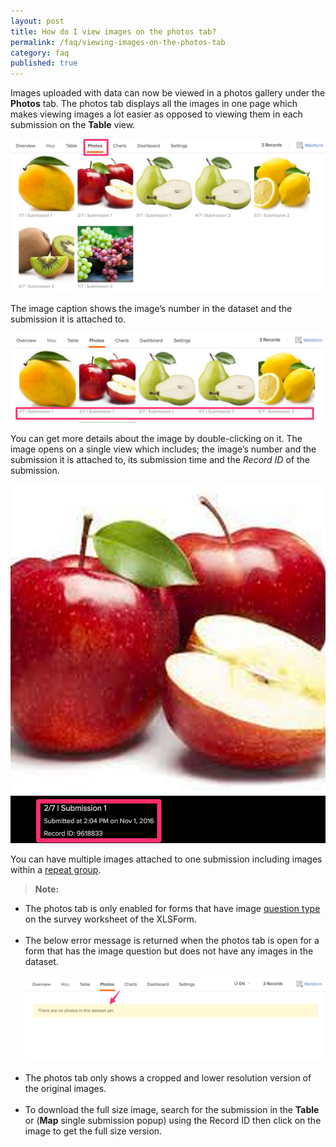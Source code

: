 ```yaml
---
layout: post
title: How do I view images on the photos tab?
permalink: /faq/viewing-images-on-the-photos-tab
category: faq
published: true
---
```


Images uploaded with data can now be viewed in a photos gallery under the **Photos** tab. The photos tab displays all the images in one page which makes viewing images a lot easier as opposed to viewing them in each submission on the **Table** view.

![](/content/screenshots/faq/photos-tab-1.png)

The image caption shows the image’s number in the dataset and the submission it is attached to.

![](/content/screenshots/faq/photos-tab-2.png)

You can get more details about the image by double-clicking on it. The image opens on a single view which includes; the image’s number and the submission it is attached to, its submission time and the *Record ID* of the submission.

![](/content/screenshots/faq/photos-tab-3.png)

You can have multiple images attached to one submission including images within a [repeat group](http://xlsform.org/#repeats).

>**Note:** <br/>
>
* The photos tab is only enabled for forms that have image [question type](http://xlsform.org/#question-types) on the survey worksheet of the XLSForm.
<br><br>
* The below error message is returned when the photos tab is open for a form that has the image question but does not have any images in the dataset.
<br><br>
![](/content/screenshots/faq/photos-tab-4.png)
<br><br>
* The photos tab only shows a cropped and lower resolution version of the original images.
<br><br>
* To download the full size image, search for the submission in the **Table** or (**Map** single submission popup) using the Record ID then click on the image to get the full size version.

